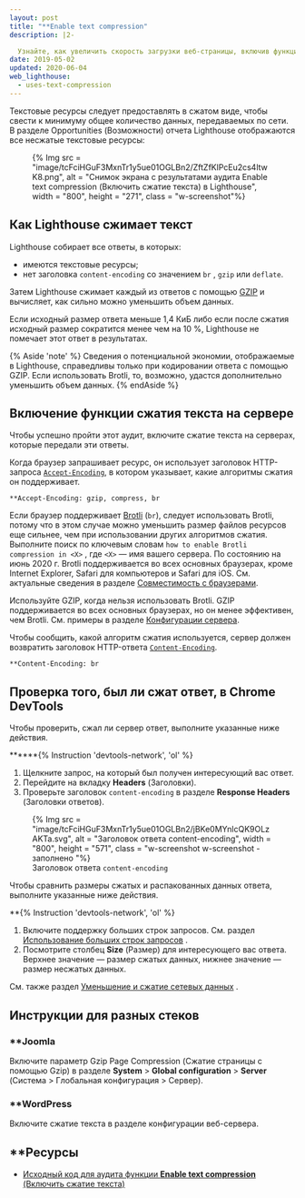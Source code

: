 ```yaml
---
layout: post
title: "**Enable text compression"
description: |2-

  Узнайте, как увеличить скорость загрузки веб-страницы, включив функцию сжатия текста.
date: 2019-05-02
updated: 2020-06-04
web_lighthouse:
  - uses-text-compression
---
```


Текстовые ресурсы следует предоставлять в сжатом виде, чтобы свести к минимуму общее количество данных, передаваемых по сети. В разделе Opportunities (Возможности) отчета Lighthouse отображаются все несжатые текстовые ресурсы:

<figure class="w-figure">{% Img src = "image/tcFciHGuF3MxnTr1y5ue01OGLBn2/ZftZfKlPcEu2cs4ltwK8.png", alt = "Снимок экрана с результатами аудита Enable text compression (Включить сжатие текста) в Lighthouse", width = "800", height = "271", class = "w-screenshot"%}</figure>

## Как Lighthouse сжимает текст

Lighthouse собирает все ответы, в которых:

- имеются текстовые ресурсы;
- нет заголовка `content-encoding` со значением `br` , `gzip` или `deflate`.

Затем Lighthouse сжимает каждый из ответов с помощью [GZIP](https://www.gnu.org/software/gzip/) и вычисляет, как сильно можно уменьшить объем данных.

Если исходный размер ответа меньше 1,4 КиБ либо если после сжатия исходный размер сократится менее чем на 10 %, Lighthouse не помечает этот ответ в результатах.

{% Aside 'note' %} Сведения о потенциальной экономии, отображаемые в Lighthouse, справедливы только при кодировании ответа с помощью GZIP. Если использовать Brotli, то, возможно, удастся дополнительно уменьшить объем данных. {% endAside %}

## Включение функции сжатия текста на сервере

Чтобы успешно пройти этот аудит, включите сжатие текста на серверах, которые передали эти ответы.

Когда браузер запрашивает ресурс, он использует заголовок HTTP-запроса [`Accept-Encoding`](https://developer.mozilla.org/docs/Web/HTTP/Headers/Accept-Encoding), в котором указывает, какие алгоритмы сжатия он поддерживает.

```text
**Accept-Encoding: gzip, compress, br
```

Если браузер поддерживает [Brotli](https://opensource.googleblog.com/2015/09/introducing-brotli-new-compression.html) (`br`), следует использовать Brotli, потому что в этом случае можно уменьшить размер файлов ресурсов еще сильнее, чем при использовании других алгоритмов сжатия. Выполните поиск по ключевым словам `how to enable Brotli compression in <X>` , где `<X>` — имя вашего сервера. По состоянию на июнь 2020 г. Brotli поддерживается во всех основных браузерах, кроме Internet Explorer, Safari для компьютеров и Safari для iOS. См. актуальные сведения в разделе [Совместимость с браузерами](https://developer.mozilla.org/docs/Web/HTTP/Headers/Content-Encoding#Browser_compatibility).

Используйте GZIP, когда нельзя использовать Brotli. GZIP поддерживается во всех основных браузерах, но он менее эффективен, чем Brotli. См. примеры в разделе [Конфигурации сервера](https://github.com/h5bp/server-configs).

Чтобы сообщить, какой алгоритм сжатия используется, сервер должен возвратить заголовок HTTP-ответа [`Content-Encoding`](https://developer.mozilla.org/docs/Web/HTTP/Headers/Content-Encoding).

```text
**Content-Encoding: br
```

## Проверка того, был ли сжат ответ, в Chrome DevTools

Чтобы проверить, сжал ли сервер ответ, выполните указанные ниже действия.

******{% Instruction 'devtools-network', 'ol' %}

1. Щелкните запрос, на который был получен интересующий вас ответ.
2. Перейдите на вкладку **Headers** (Заголовки).
3. Проверьте заголовок `content-encoding` в разделе  **Response Headers** (Заголовки ответов).

<figure class="w-figure">{% Img src = "image/tcFciHGuF3MxnTr1y5ue01OGLBn2/jBKe0MYnlcQK9OLzAKTa.svg", alt = "Заголовок ответа content-encoding", width = "800", height = "571", class = "w-screenshot w-screenshot - заполнено "%}<figcaption class="w-figcaption"> Заголовок ответа <code>content-encoding</code></figcaption></figure>

Чтобы сравнить размеры сжатых и распакованных данных ответа, выполните указанные ниже действия.

**{% Instruction 'devtools-network', 'ol' %}

1. Включите поддержку больших строк запросов. См. раздел [Использование больших строк запросов](https://developers.google.com/web/tools/chrome-devtools/network/reference#request-rows) .
2. Посмотрите столбец **Size** (Размер) для интересующего вас ответа. Верхнее значение — размер сжатых данных, нижнее значение — размер несжатых данных.

См. также раздел [Уменьшение и сжатие сетевых данных](/reduce-network-payloads-using-text-compression) .

## Инструкции для разных стеков

### **Joomla

Включите параметр Gzip Page Compression (Сжатие страницы с помощью Gzip) в разделе **System** &gt; **Global configuration** &gt; **Server** (Система &gt; Глобальная конфигурация &gt; Сервер).

### **WordPress

Включите сжатие текста в разделе конфигурации веб-сервера.

## **Ресурсы

- [Исходный код для аудита функции **Enable text compression** (Включить сжатие текста)](https://github.com/GoogleChrome/lighthouse/blob/master/lighthouse-core/audits/byte-efficiency/uses-text-compression.js)
